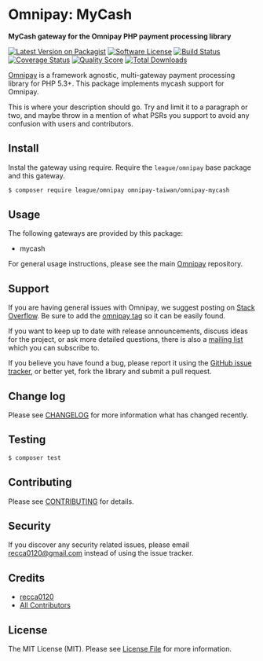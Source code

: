 # Omnipay: MyCash

**MyCash gateway for the Omnipay PHP payment processing library**

[![Latest Version on Packagist](https://img.shields.io/packagist/v/omnipay-taiwan/omnipay-mycash.svg?style=flat-square)](https://packagist.org/packages/omnipay-taiwan/omnipay-mycash)
[![Software License](https://img.shields.io/badge/license-MIT-brightgreen.svg?style=flat-square)](LICENSE.md)
[![Build Status](https://img.shields.io/travis/omnipay-taiwan/omnipay-mycash/master.svg?style=flat-square)](https://travis-ci.org/omnipay-taiwan/omnipay-mycash)
[![Coverage Status](https://img.shields.io/scrutinizer/coverage/g/omnipay-taiwan/omnipay-mycash.svg?style=flat-square)](https://scrutinizer-ci.com/g/omnipay-taiwan/omnipay-mycash/code-structure)
[![Quality Score](https://img.shields.io/scrutinizer/g/omnipay-taiwan/omnipay-mycash.svg?style=flat-square)](https://scrutinizer-ci.com/g/omnipay-taiwan/omnipay-mycash)
[![Total Downloads](https://img.shields.io/packagist/dt/omnipay-taiwan/omnipay-mycash.svg?style=flat-square)](https://packagist.org/packages/omnipay-taiwan/omnipay-mycash)

[Omnipay](https://github.com/thephpleague/omnipay) is a framework agnostic, multi-gateway payment
processing library for PHP 5.3+. This package implements mycash support for Omnipay.

This is where your description should go. Try and limit it to a paragraph or two, and maybe throw in a mention of what
PSRs you support to avoid any confusion with users and contributors.

## Install

Instal the gateway using require. Require the `league/omnipay` base package and this gateway.

``` bash
$ composer require league/omnipay omnipay-taiwan/omnipay-mycash
```

## Usage

The following gateways are provided by this package:

* mycash

For general usage instructions, please see the main [Omnipay](https://github.com/thephpleague/omnipay) repository.

## Support

If you are having general issues with Omnipay, we suggest posting on
[Stack Overflow](http://stackoverflow.com/). Be sure to add the
[omnipay tag](http://stackoverflow.com/questions/tagged/omnipay) so it can be easily found.

If you want to keep up to date with release announcements, discuss ideas for the project,
or ask more detailed questions, there is also a [mailing list](https://groups.google.com/forum/#!forum/omnipay) which
you can subscribe to.

If you believe you have found a bug, please report it using
the [GitHub issue tracker](https://github.com/omnipay-taiwan/omnipay-mycash/issues),
or better yet, fork the library and submit a pull request.

## Change log

Please see [CHANGELOG](CHANGELOG.md) for more information what has changed recently.

## Testing

``` bash
$ composer test
```

## Contributing

Please see [CONTRIBUTING](CONTRIBUTING.md) for details.

## Security

If you discover any security related issues, please email recca0120@gmail.com instead of using the issue tracker.

## Credits

- [recca0120](https://github.com/recca0120)
- [All Contributors](../../contributors)

## License

The MIT License (MIT). Please see [License File](LICENSE.md) for more information.

